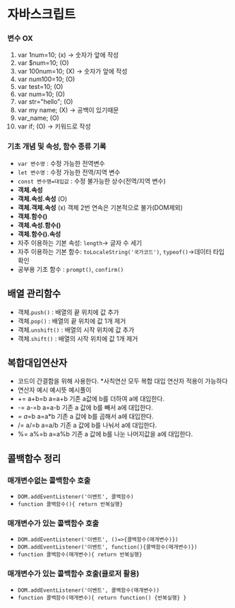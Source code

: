 # 자바스크립트
### 변수 OX
1. var 1num=10; (x) -> 숫자가 앞에 작성
2. var $num=10; (O)
3. var 100num=10; (X) -> 숫자가 앞에 작성
4. var num100=10; (O)
5. var test=10; (O)
6. var num=10; (O)
7. var str="hello"; (O)
8. var my name; (X) -> 공백이 있기때문
9. var_name; (O)
10. var if; (O) -> 키워드로 작성
### 기초 개념 및 속성, 함수 종류 기록
* `var 변수명` : 수정 가능한 전역변수
* `let 변수명` : 수정 가능한 전역/지역 변수
* `const 변수명=대입값` : 수정 불가능한 상수(전역/지역 변수)
* **객체.속성**
* **객체.속성.속성** (O)
* **객체.객체.속성** (x) 객체 2번 연속은 기본적으로 불가(DOM제외)
* **객체.함수()**
* **객체.속성.함수()**
* **객체.함수().속성**
* 자주 이용하는 기본 속성: `length`-> 글자 수 세기
* 자주 이용하는 기본 함수: `toLocaleString('국가코드')`, `typeof()`->데이터 타입 확인
* 공부용 기초 함수 : `prompt()`, `confirm()`
## **배열** 관리함수
* 객체.`push()` : 배열의 끝 위치에 값 추가
* 객체.`pop()` : 배열의 끝 위치에 값 1개 제거
* 객체.`unshift()` : 배열의 시작 위치에 값 추가
* 객체.`shift()` : 배열의 시작 위치에 값 1개 제거
## **복합대입연산자**
* 코드이 간결함을 위해 사용한다.
*사칙연산 모두 복합 대입 연산자 적용이 가능하다
* 연산자	예시	예시뜻	예시풀이
* +=	a+b=b	a=a+b	기존 a값에 b를 더하여 a에 대입한다.
* -=	a-=b	a=a-b	기존 a 값에 b를 빼서 a에 대입한다.
* *=	a*=b 	a=a*b	기존 a 값에 b를 곱해서 a에 대입한다.
* /=	a/=b	a=a/b	기존 a 값에 b를 나눠서 a에 대입한다.
* %=	a%=b	a=a%b	기존 a 값에 b를 나눈 나머지값을 a에 대입한다.
## 콜백함수 정리
### 매개변수없는 콜백함수 호출
* `DOM.addEventListener('이벤트', 콜백함수)`
* `function 콜백함수(){ return 반복실행}`

### 매개변수가 있는 콜백함수 호출
* `DOM.addEventListener('이벤트', ()=>{콜백함수(매개변수)})`
* `DOM.addEventListener('이벤트', function(){콜백함수(매개변수)})`
* `function 콜백함수(매개변수){ return 반복실행}`

### 매개변수가 있는 콜백함수 호출(클로저 활용)
* `DOM.addEventListener('이벤트', 콜백함수(매개변수))`
* `function 콜백함수(매개변수){ return function() {반복실행} }`